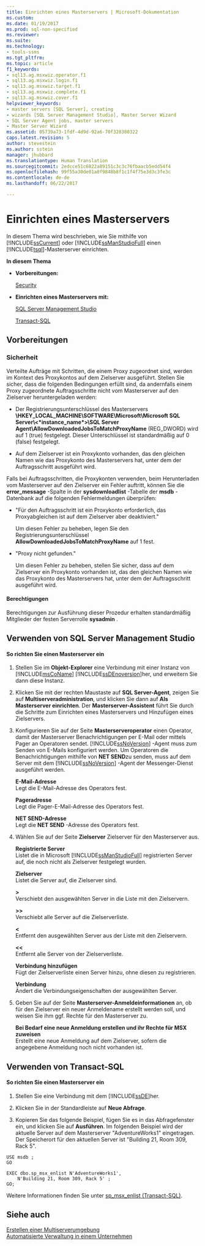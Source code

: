 ```yaml
---
title: Einrichten eines Masterservers | Microsoft-Dokumentation
ms.custom: 
ms.date: 01/19/2017
ms.prod: sql-non-specified
ms.reviewer: 
ms.suite: 
ms.technology:
- tools-ssms
ms.tgt_pltfrm: 
ms.topic: article
f1_keywords:
- sql13.ag.msxwiz.operator.f1
- sql13.ag.msxwiz.login.f1
- sql13.ag.msxwiz.target.f1
- sql13.ag.msxwiz.complete.f1
- sql13.ag.msxwiz.cover.f1
helpviewer_keywords:
- master servers [SQL Server], creating
- wizards [SQL Server Management Studio], Master Server Wizard
- SQL Server Agent jobs, master servers
- Master Server Wizard
ms.assetid: 05739a73-1fdf-4d9d-92a6-70f328380322
caps.latest.revision: 5
author: stevestein
ms.author: sstein
manager: jhubbard
ms.translationtype: Human Translation
ms.sourcegitcommit: 2edcce51c6822a89151c3c3c76fbaacb5edd54f4
ms.openlocfilehash: 99f55a30de01a0f9848b8f1c1f4f75e3d3c3fe3c
ms.contentlocale: de-de
ms.lasthandoff: 06/22/2017

---
```

# <a name="make-a-master-server"></a>Einrichten eines Masterservers
In diesem Thema wird beschrieben, wie Sie mithilfe von [!INCLUDE[ssCurrent](../../includes/sscurrent_md.md)] oder [!INCLUDE[ssManStudioFull](../../includes/ssmanstudiofull_md.md)] einen [!INCLUDE[tsql](../../includes/tsql_md.md)]-Masterserver einrichten.  
  
**In diesem Thema**  
  
-   **Vorbereitungen:**  
  
    [Security](#Security)  
  
-   **Einrichten eines Masterservers mit:**  
  
    [SQL Server Management Studio](#SSMSProcedure)  
  
    [Transact-SQL](#TsqlProcedure)  
  
## <a name="BeforeYouBegin"></a>Vorbereitungen  
  
### <a name="Security"></a>Sicherheit  
Verteilte Aufträge mit Schritten, die einem Proxy zugeordnet sind, werden im Kontext des Proxykontos auf dem Zielserver ausgeführt. Stellen Sie sicher, dass die folgenden Bedingungen erfüllt sind, da andernfalls einem Proxy zugeordnete Auftragsschritte nicht vom Masterserver auf den Zielserver heruntergeladen werden:  
  
-   Der Registrierungsunterschlüssel des Masterservers **\HKEY_LOCAL_MACHINE\SOFTWARE\Microsoft\Microsoft SQL Server\\<&#42;instance_name&#42;>\SQL Server Agent\AllowDownloadedJobsToMatchProxyName** (REG_DWORD) wird auf 1 (true) festgelegt. Dieser Unterschlüssel ist standardmäßig auf 0 (false) festgelegt.  
  
-   Auf dem Zielserver ist ein Proxykonto vorhanden, das den gleichen Namen wie das Proxykonto des Masterservers hat, unter dem der Auftragsschritt ausgeführt wird.  
  
Falls bei Auftragsschritten, die Proxykonten verwenden, beim Herunterladen vom Masterserver auf den Zielserver ein Fehler auftritt, können Sie die **error_message** -Spalte in der **sysdownloadlist** -Tabelle der **msdb** -Datenbank auf die folgenden Fehlermeldungen überprüfen:  
  
-   "Für den Auftragsschritt ist ein Proxykonto erforderlich, das Proxyabgleichen ist auf dem Zielserver aber deaktiviert."  
  
    Um diesen Fehler zu beheben, legen Sie den Registrierungsunterschlüssel **AllowDownloadedJobsToMatchProxyName** auf 1 fest.  
  
-   "Proxy nicht gefunden."  
  
    Um diesen Fehler zu beheben, stellen Sie sicher, dass auf dem Zielserver ein Proxykonto vorhanden ist, das den gleichen Namen wie das Proxykonto des Masterservers hat, unter dem der Auftragsschritt ausgeführt wird.  
  
#### <a name="Permissions"></a>Berechtigungen  
Berechtigungen zur Ausführung dieser Prozedur erhalten standardmäßig Mitglieder der festen Serverrolle **sysadmin** .  
  
## <a name="SSMSProcedure"></a>Verwenden von SQL Server Management Studio  
  
#### <a name="to-make-a-master-server"></a>So richten Sie einen Masterserver ein  
  
1.  Stellen Sie im **Objekt-Explorer** eine Verbindung mit einer Instanz von [!INCLUDE[msCoName](../../includes/msconame_md.md)] [!INCLUDE[ssDEnoversion](../../includes/ssdenoversion_md.md)]her, und erweitern Sie dann diese Instanz.  
  
2.  Klicken Sie mit der rechten Maustaste auf **SQL Server-Agent**, zeigen Sie auf **Multiserveradministration**, und klicken Sie dann auf **Als Masterserver einrichten**. Der **Masterserver-Assistent** führt Sie durch die Schritte zum Einrichten eines Masterservers und Hinzufügen eines Zielservers.  
  
3.  Konfigurieren Sie auf der Seite **Masterserveroperator** einen Operator, damit der Masterserver Benachrichtigungen per E-Mail oder mittels Pager an Operatoren sendet. [!INCLUDE[ssNoVersion](../../includes/ssnoversion_md.md)] -Agent muss zum Senden von E-Mails konfiguriert werden. Um Operatoren die Benachrichtigungen mithilfe von **NET SEND**zu senden, muss auf dem Server mit dem [!INCLUDE[ssNoVersion](../../includes/ssnoversion_md.md)] -Agent der Messenger-Dienst ausgeführt werden.  
  
    **E-Mail-Adresse**  
    Legt die E-Mail-Adresse des Operators fest.  
  
    **Pageradresse**  
    Legt die Pager-E-Mail-Adresse des Operators fest.  
  
    **NET SEND-Adresse**  
    Legt die **NET SEND** -Adresse des Operators fest.  
  
4.  Wählen Sie auf der Seite **Zielserver** Zielserver für den Masterserver aus.  
  
    **Registrierte Server**  
    Listet die in Microsoft [!INCLUDE[ssManStudioFull](../../includes/ssmanstudiofull_md.md)] registrierten Server auf, die noch nicht als Zielserver festgelegt wurden.  
  
    **Zielserver**  
    Listet die Server auf, die Zielserver sind.  
  
    **>**  
    Verschiebt den ausgewählten Server in die Liste mit den Zielservern.  
  
    **>>**  
    Verschiebt alle Server auf die Zielserverliste.  
  
    **<**  
    Entfernt den ausgewählten Server aus der Liste mit den Zielservern.  
  
    **<<**  
    Entfernt alle Server von der Zielserverliste.  
  
    **Verbindung hinzufügen**  
    Fügt der Zielserverliste einen Server hinzu, ohne diesen zu registrieren.  
  
    **Verbindung**  
    Ändert die Verbindungseigenschaften der ausgewählten Server.  
  
5.  Geben Sie auf der Seite **Masterserver-Anmeldeinformationen** an, ob für den Zielserver ein neuer Anmeldename erstellt werden soll, und weisen Sie ihm ggf. Rechte für den Masterserver zu.  
  
    **Bei Bedarf eine neue Anmeldung erstellen und ihr Rechte für MSX zuweisen**  
    Erstellt eine neue Anmeldung auf dem Zielserver, sofern die angegebene Anmeldung noch nicht vorhanden ist.  
  
## <a name="TsqlProcedure"></a>Verwenden von Transact-SQL  
  
#### <a name="to-make-a-master-server"></a>So richten Sie einen Masterserver ein  
  
1.  Stellen Sie eine Verbindung mit dem [!INCLUDE[ssDE](../../includes/ssde_md.md)]her.  
  
2.  Klicken Sie in der Standardleiste auf **Neue Abfrage**.  
  
3.  Kopieren Sie das folgende Beispiel, fügen Sie es in das Abfragefenster ein, und klicken Sie auf **Ausführen**. Im folgenden Beispiel wird der aktuelle Server auf dem Masterserver "AdventureWorks1" eingetragen. Der Speicherort für den aktuellen Server ist "Building 21, Room 309, Rack 5".  
  
```  
USE msdb ;  
GO  
  
EXEC dbo.sp_msx_enlist N'AdventureWorks1',   
    N'Building 21, Room 309, Rack 5' ;   
GO;  
```  
  
Weitere Informationen finden Sie unter [sp_msx_enlist (Transact-SQL)](http://msdn.microsoft.com/en-us/ceb3b2bc-0cc4-48d8-9bdc-6a809556e35f).  
  
## <a name="see-also"></a>Siehe auch  
[Erstellen einer Multiserverumgebung](../../ssms/agent/create-a-multiserver-environment.md)  
[Automatisierte Verwaltung in einem Unternehmen](../../ssms/agent/automated-administration-across-an-enterprise.md)  
  

